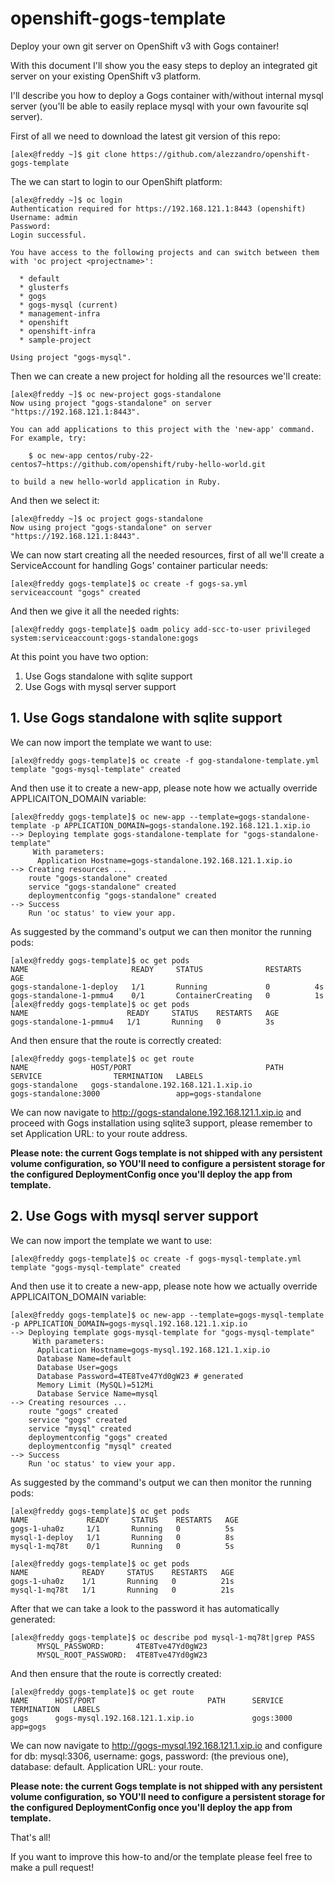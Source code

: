# openshift-gogs-template
Deploy your own git server on OpenShift v3 with Gogs container!

With this document I'll show you the easy steps to deploy an integrated git server on your existing OpenShift v3 platform.

I'll describe you how to deploy a Gogs container with/without internal mysql server (you'll be able to easily replace mysql with your own favourite sql server).

First of all we need to download the latest git version of this repo:
```
[alex@freddy ~]$ git clone https://github.com/alezzandro/openshift-gogs-template
```

The we can start to login to our OpenShift platform:
```
[alex@freddy ~]$ oc login
Authentication required for https://192.168.121.1:8443 (openshift)
Username: admin
Password: 
Login successful.

You have access to the following projects and can switch between them with 'oc project <projectname>':

  * default
  * glusterfs
  * gogs
  * gogs-mysql (current)
  * management-infra
  * openshift
  * openshift-infra
  * sample-project

Using project "gogs-mysql".
```
Then we can create a new project for holding all the resources we'll create:
```
[alex@freddy ~]$ oc new-project gogs-standalone
Now using project "gogs-standalone" on server "https://192.168.121.1:8443".

You can add applications to this project with the 'new-app' command. For example, try:

    $ oc new-app centos/ruby-22-centos7~https://github.com/openshift/ruby-hello-world.git

to build a new hello-world application in Ruby.
```
And then we select it:
```
[alex@freddy ~]$ oc project gogs-standalone
Now using project "gogs-standalone" on server "https://192.168.121.1:8443".
```

We can now start creating all the needed resources, first of all we'll create a ServiceAccount for handling Gogs' container particular needs: 
```
[alex@freddy gogs-template]$ oc create -f gogs-sa.yml 
serviceaccount "gogs" created
```

And then we give it all the needed rights:
```
[alex@freddy gogs-template]$ oadm policy add-scc-to-user privileged system:serviceaccount:gogs-standalone:gogs
```


At this point you have two option:

1. Use Gogs standalone with sqlite support <br />
2. Use Gogs with mysql server support

## 1. Use Gogs standalone with sqlite support

We can now import the template we want to use:
```
[alex@freddy gogs-template]$ oc create -f gog-standalone-template.yml 
template "gogs-mysql-template" created
```
And then  use it to create a new-app, please note how we actually override APPLICAITON_DOMAIN variable:
```
[alex@freddy gogs-template]$ oc new-app --template=gogs-standalone-template -p APPLICATION_DOMAIN=gogs-standalone.192.168.121.1.xip.io
--> Deploying template gogs-standalone-template for "gogs-standalone-template"
     With parameters:
      Application Hostname=gogs-standalone.192.168.121.1.xip.io
--> Creating resources ...
    route "gogs-standalone" created
    service "gogs-standalone" created
    deploymentconfig "gogs-standalone" created
--> Success
    Run 'oc status' to view your app.
```

As suggested by the command's output we can then monitor the running pods:
```
[alex@freddy gogs-template]$ oc get pods
NAME                       READY     STATUS              RESTARTS   AGE
gogs-standalone-1-deploy   1/1       Running             0          4s
gogs-standalone-1-pmmu4    0/1       ContainerCreating   0          1s
[alex@freddy gogs-template]$ oc get pods
NAME                      READY     STATUS    RESTARTS   AGE
gogs-standalone-1-pmmu4   1/1       Running   0          3s
```

And then ensure that the route is correctly created:
```
[alex@freddy gogs-template]$ oc get route
NAME              HOST/PORT                              PATH      SERVICE                TERMINATION   LABELS
gogs-standalone   gogs-standalone.192.168.121.1.xip.io             gogs-standalone:3000                 app=gogs-standalone
```

We can now navigate to http://gogs-standalone.192.168.121.1.xip.io and proceed with Gogs installation using sqlite3 support, please remember to set Application URL: to your route address.

<b>
Please note: the current Gogs template is not shipped with any persistent volume configuration, so YOU'll need to configure a persistent storage for the configured DeploymentConfig once you'll deploy the app from template.
</b>

## 2. Use Gogs with mysql server support

We can now import the template we want to use:
```
[alex@freddy gogs-template]$ oc create -f gogs-mysql-template.yml 
template "gogs-mysql-template" created
```
And then  use it to create a new-app, please note how we actually override APPLICAITON_DOMAIN variable:
```
[alex@freddy gogs-template]$ oc new-app --template=gogs-mysql-template -p APPLICATION_DOMAIN=gogs-mysql.192.168.121.1.xip.io
--> Deploying template gogs-mysql-template for "gogs-mysql-template"
     With parameters:
      Application Hostname=gogs-mysql.192.168.121.1.xip.io
      Database Name=default
      Database User=gogs
      Database Password=4TE8Tve47Yd0gW23 # generated
      Memory Limit (MySQL)=512Mi
      Database Service Name=mysql
--> Creating resources ...
    route "gogs" created
    service "gogs" created
    service "mysql" created
    deploymentconfig "gogs" created
    deploymentconfig "mysql" created
--> Success
    Run 'oc status' to view your app.
```
As suggested by the command's output we can then monitor the running pods:
```
[alex@freddy gogs-template]$ oc get pods
NAME             READY     STATUS    RESTARTS   AGE
gogs-1-uha0z     1/1       Running   0          5s
mysql-1-deploy   1/1       Running   0          8s
mysql-1-mq78t    0/1       Running   0          5s

[alex@freddy gogs-template]$ oc get pods
NAME            READY     STATUS    RESTARTS   AGE
gogs-1-uha0z    1/1       Running   0          21s
mysql-1-mq78t   1/1       Running   0          21s
```

After that we can take a look to the password it has automatically generated:
```
[alex@freddy gogs-template]$ oc describe pod mysql-1-mq78t|grep PASS
      MYSQL_PASSWORD:		4TE8Tve47Yd0gW23
      MYSQL_ROOT_PASSWORD:	4TE8Tve47Yd0gW23
```
And then ensure that the route is correctly created:
```
[alex@freddy gogs-template]$ oc get route
NAME      HOST/PORT                         PATH      SERVICE     TERMINATION   LABELS
gogs      gogs-mysql.192.168.121.1.xip.io             gogs:3000                 app=gogs
```

We can now navigate to http://gogs-mysql.192.168.121.1.xip.io and configure for db: mysql:3306, username: gogs, password: (the previous one), database: default. Application URL: your route.

<b>
Please note: the current Gogs template is not shipped with any persistent volume configuration, so YOU'll need to configure a persistent storage for the configured DeploymentConfig once you'll deploy the app from template.
</b>

That's all!

If you want to improve this how-to and/or the template please feel free to make a pull request!
